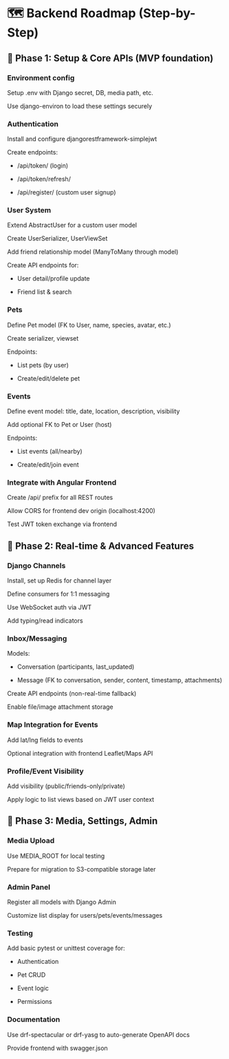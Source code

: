# 🗺️ Backend Roadmap (Step-by-Step)

## 📍 Phase 1: Setup & Core APIs (MVP foundation)

### Environment config

Setup .env with Django secret, DB, media path, etc.

Use django-environ to load these settings securely

### Authentication

Install and configure djangorestframework-simplejwt

Create endpoints:

- /api/token/ (login)

- /api/token/refresh/

- /api/register/ (custom user signup)

### User System

Extend AbstractUser for a custom user model

Create UserSerializer, UserViewSet

Add friend relationship model (ManyToMany through model)

Create API endpoints for:

- User detail/profile update

- Friend list & search

### Pets

Define Pet model (FK to User, name, species, avatar, etc.)

Create serializer, viewset

Endpoints:

- List pets (by user)

- Create/edit/delete pet

### Events

Define event model: title, date, location, description, visibility

Add optional FK to Pet or User (host)

Endpoints:

- List events (all/nearby)

- Create/edit/join event

### Integrate with Angular Frontend

Create /api/ prefix for all REST routes

Allow CORS for frontend dev origin (localhost:4200)

Test JWT token exchange via frontend

## 📍 Phase 2: Real-time & Advanced Features

### Django Channels

Install, set up Redis for channel layer

Define consumers for 1:1 messaging

Use WebSocket auth via JWT

Add typing/read indicators

### Inbox/Messaging

Models:

- Conversation (participants, last_updated)

- Message (FK to conversation, sender, content, timestamp, attachments)

Create API endpoints (non-real-time fallback)

Enable file/image attachment storage

### Map Integration for Events

Add lat/lng fields to events

Optional integration with frontend Leaflet/Maps API

### Profile/Event Visibility

Add visibility (public/friends-only/private)

Apply logic to list views based on JWT user context

## 📍 Phase 3: Media, Settings, Admin

### Media Upload

Use MEDIA_ROOT for local testing

Prepare for migration to S3-compatible storage later

### Admin Panel

Register all models with Django Admin

Customize list display for users/pets/events/messages

### Testing

Add basic pytest or unittest coverage for:

- Authentication

- Pet CRUD

- Event logic

- Permissions

### Documentation

Use drf-spectacular or drf-yasg to auto-generate OpenAPI docs

Provide frontend with swagger.json